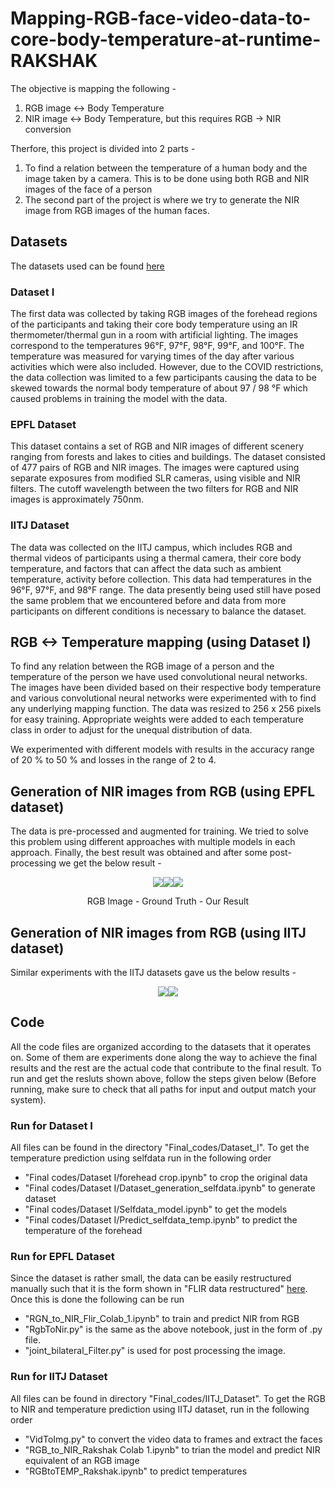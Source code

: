 # Mapping-RGB-face-video-data-to-core-body-temperature-at-runtime-RAKSHAK

The objective is mapping the following -
1. RGB image <-> Body Temperature
2. NIR image <-> Body Temperature, but this requires RGB -> NIR conversion

Therfore, this project is divided into 2 parts -
1. To find a relation between the temperature of a human body and the image taken by a camera. This is to be done using both RGB and NIR images of the face of a person
2. The second part of the project is where we try to generate the NIR image from RGB images of the human faces.

## Datasets
The datasets used can be found [here](https://drive.google.com/drive/folders/1KKxQJwAqngnFTcb0kEzXOJXzyoWiyMzw?usp=sharing)

### Dataset I

The first data was collected by taking RGB images of the forehead regions of the participants and taking their core body temperature using an IR thermometer/thermal gun in a room with artificial lighting. The images correspond to the temperatures 96°F, 97°F, 98°F, 99°F, and 100°F. The temperature was measured for varying times of the day after various activities which were also included. However, due to the COVID restrictions, the data collection was limited to a few participants causing the data to be skewed towards the normal body temperature of about 97 / 98 °F which caused problems in training the model with the data.

### EPFL Dataset

This dataset contains a set of RGB and NIR images of different scenery ranging from forests and lakes to cities and buildings. The dataset consisted of 477 pairs of RGB and NIR images. The images were captured using separate exposures from modified SLR cameras, using visible and NIR filters. The cutoff wavelength between the two filters for RGB and NIR images is approximately 750nm.

### IITJ Dataset

The data was collected on the IITJ campus, which includes RGB and thermal videos of participants using a thermal camera, their core body temperature, and factors that can affect the data such as ambient temperature, activity before collection. This data had temperatures in the 96°F, 97°F, and 98°F range. The data presently being used still have posed the same problem that we encountered before and data from more participants on different conditions is necessary to balance the dataset.

## RGB <-> Temperature mapping (using Dataset I)

To find any relation between the RGB image of a person and the temperature of the person we have used convolutional neural networks. The images have been divided based on their respective body temperature and various convolutional neural networks were experimented with to find any underlying mapping function. The data was resized to 256 x 256 pixels for easy training. Appropriate weights were added to each temperature class in order to adjust for the unequal distribution of data.

We experimented with different models with results in the accuracy range of 20 % to 50 % and losses in the range of 2 to 4.

## Generation of NIR images from RGB (using EPFL dataset)

The data is pre-processed and augmented for training. We tried to solve this problem using different approaches with multiple models in each approach. Finally, the best result was obtained and after some post-processing we get the below result -

<p align="center">
<img src="https://github.com/saurabhburewar/Mapping-RGB-face-video-data-to-core-body-temperature-at-runtime-RAKSHAK/blob/main/Results/Original%20RGB%20rescaled.png"><img src="https://github.com/saurabhburewar/Mapping-RGB-face-video-data-to-core-body-temperature-at-runtime-RAKSHAK/blob/main/Results/original%20NIR%20rescaled.png"><img src="https://github.com/saurabhburewar/Mapping-RGB-face-video-data-to-core-body-temperature-at-runtime-RAKSHAK/blob/main/Results/contrast%20adjusted.png">
</p>
<p align="center">
RGB Image - Ground Truth - Our Result
</p>

## Generation of NIR images from RGB (using IITJ dataset)

Similar experiments with the IITJ datasets gave us the below results -

<p align="center">
<img src="https://github.com/saurabhburewar/Mapping-RGB-face-video-data-to-core-body-temperature-at-runtime-RAKSHAK/blob/main/Results/0.jpg"><img src="https://github.com/saurabhburewar/Mapping-RGB-face-video-data-to-core-body-temperature-at-runtime-RAKSHAK/blob/main/Results/92_0_256x7_100.png">
</p>

## Code

All the code files are organized according to the datasets that it operates on. Some of them are experiments done along the way to achieve the final results and the rest are the actual code that contribute to the final result. To run and get the resluts shown above, follow the steps given below (Before running, make sure to check that all paths for input and output match your system).

### Run for Dataset I 
All files can be found in the directory "Final_codes/Dataset_I". To get the temperature prediction using selfdata run in the following order

- "Final codes/Dataset I/forehead crop.ipynb" to crop the original data
- "Final codes/Dataset I/Dataset_generation_selfdata.ipynb" to generate dataset
- "Final codes/Dataset I/Selfdata_model.ipynb" to get the models
- "Final codes/Dataset I/Predict_selfdata_temp.ipynb" to predict the temperature of the forehead

### Run for EPFL Dataset
Since the dataset is rather small, the data can be easily restructured manually such that it is the form shown in "FLIR data restructured" [here](https://drive.google.com/drive/folders/1KKxQJwAqngnFTcb0kEzXOJXzyoWiyMzw?usp=sharing). Once this is done the following can be run

- "RGN_to_NIR_Flir_Colab_1.ipynb" to train and predict NIR from RGB
- "RgbToNir.py" is the same as the above notebook, just in the form of .py file.
- "joint_bilateral_Filter.py" is used for post processing the image.

### Run for IITJ Dataset
All files can be found in directory "Final_codes/IITJ_Dataset". To get the RGB to NIR and temperature prediction using IITJ dataset, run in the following order

- "VidToImg.py" to convert the video data to frames and extract the faces
- "RGB_to_NIR_Rakshak Colab 1.ipynb" to trian the model and predict NIR equivalent of an RGB image
- "RGBtoTEMP_Rakshak.ipynb" to predict temperatures
